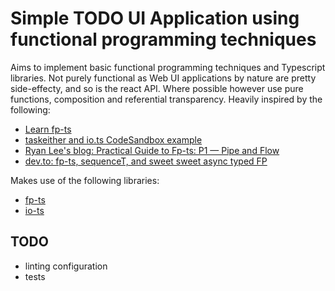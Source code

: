 # Simple TODO UI Application using functional programming techniques

Aims to implement basic functional programming techniques and Typescript libraries. Not purely functional as Web UI applications by nature are pretty side-effecty, and so is the react API. Where possible however use pure functions, composition and referential transparency. Heavily inspired by the following:

* [Learn fp-ts](https://zanza00.gitbook.io/learn-fp-ts/taskeither/taskeither-and-io-ts)
* [taskeither and io.ts CodeSandbox example](https://codesandbox.io/s/github/zanza00/learn-fp-ts/tree/master/examples/taskeither/with-io-ts?module=/src/example.ts&file=/src/example.ts)
* [Ryan Lee's blog: Practical Guide to Fp-ts: P1 — Pipe and Flow](https://rlee.dev/writing/practical-guide-to-fp-ts-part-1)
* [dev.to: fp-ts, sequenceT, and sweet sweet async typed FP](https://dev.to/gnomff_65/fp-ts-sequencet-and-sweet-sweet-async-typed-fp-5aop)

Makes use of the following libraries:

* [fp-ts](https://github.com/gcanti/fp-ts)
* [io-ts](https://github.com/gcanti/io-ts/blob/master/index.md)

## TODO

* linting configuration
* tests
